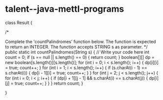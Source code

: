 # talent--java-mettl-programs
class Result {

/*

Complete the 'countPalindromes' function below.
The function is expected to return an INTEGER.
The function accepts STRING s as parameter. */
public static int countPalindromes(String s) { // Write your code here int count = 0; if (s == null || s.length() == 0) { return count; } boolean[][] dp = new boolean[s.length()][s.length()]; for (int i = 0; i < s.length(); i++) { dp[i][i] = true; count++; } for (int i = 1; i < s.length(); i++) { if (s.charAt(i - 1) == s.charAt(i)) { dp[i - 1][i] = true; count++; } } for (int j = 2; j < s.length(); j++) { for (int i = 0; i < j; i++) { if (dp[i + 1][j - 1] && s.charAt(i) == s.charAt(j)) { dp[i][j] = true; count++; } } } return count; }

}

